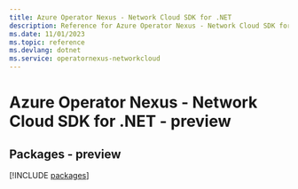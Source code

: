 ```yaml
---
title: Azure Operator Nexus - Network Cloud SDK for .NET
description: Reference for Azure Operator Nexus - Network Cloud SDK for .NET
ms.date: 11/01/2023
ms.topic: reference
ms.devlang: dotnet
ms.service: operatornexus-networkcloud
---
```

# Azure Operator Nexus - Network Cloud SDK for .NET - preview
## Packages - preview
[!INCLUDE [packages](operator-nexus---network-cloud-index.md)]